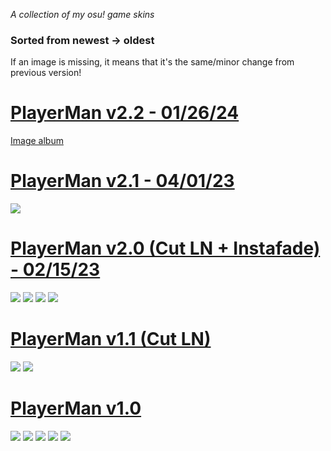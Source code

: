 *A collection of my osu! game skins*
### Sorted from newest -> oldest ###
If an image is missing, it means that it's the same/minor change from previous version!

# [PlayerMan v2.2 - 01/26/24](https://drive.google.com/file/d/1LxYlAaKQXU6T21_6zEa1YeiMezANI2gw/view?usp=sharing)
[Image album](https://imgpile.com/album/Gb5MS)

# [PlayerMan v2.1 - 04/01/23](https://drive.google.com/file/d/1AOsRlFm4i34vv6gqNDa1_lPBpJ6zYoHG/view?usp=sharing)
![](https://i.imgur.com/T4sm8X2.png)

# [PlayerMan v2.0 (Cut LN + Instafade) - 02/15/23](https://drive.google.com/file/d/1dONj-UHCuHhXah7QZDjDPHJuGCk2I0cO/view?usp=sharing)
![](https://i.imgur.com/IRPLBOj.jpg)
![](https://i.imgur.com/dSz2qju.jpg)
![](https://i.imgur.com/m1Nk4c1.jpg)
![](https://i.imgur.com/cmlKmYR.jpg)

# [PlayerMan v1.1 (Cut LN)](https://drive.google.com/file/d/1klkfOXf5sp-Ob1hRHsQkZD4tlKtP7JhR/view?usp=sharing)
![](https://i.imgur.com/rb58EGn.png)
![](https://i.imgur.com/jiSe5Iw.jpg)

# [PlayerMan v1.0](https://drive.google.com/file/d/1wnamHJkl6sFK5_Ml84autm68fR0_Z07o/view?usp=sharing)
![](https://i.imgur.com/Tusd5Ii.png)
![](https://i.imgur.com/33DZU0C.jpg)
![](https://i.imgur.com/bd3W3Zr.png)
![](https://i.imgur.com/jUkOKjf.jpg)
![](https://i.imgur.com/PuUIaaF.png)
